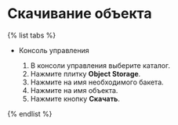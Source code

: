# Скачивание объекта

{% list tabs %}

- Консоль управления
  
  1. В консоли управления выберите каталог.
  1. Нажмите плитку **Object Storage**.
  1. Нажмите на имя необходимого бакета.
  1. Нажмите на имя объекта.
  1. Нажмите кнопку **Скачать**.
  
{% endlist %}
